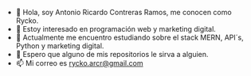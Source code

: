- 👋 Hola, soy Antonio Ricardo Contreras Ramos, me conocen como Rycko.
- 👀 Estoy interesado en programación web y marketing digital.
- 🌱 Actualmente me encuentro estudiando sobre el stack MERN, API´s, Python y marketing digital.
- 💞️ Espero que alguno de mis repositorios le sirva a alguien.
- 📫 Mi correo es rycko.arcr@gmail.com

<!---
BerserkRycko/BerserkRycko is a ✨ special ✨ repository because its `README.md` (this file) appears on your GitHub profile.
You can click the Preview link to take a look at your changes.
--->

